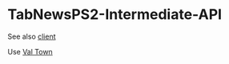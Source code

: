# TabNewsPS2-Intermediate-API

See also [client](https://github.com/GustavoFurtad2/TabNewsPS2)

Use [Val Town](https://www.val.town/)